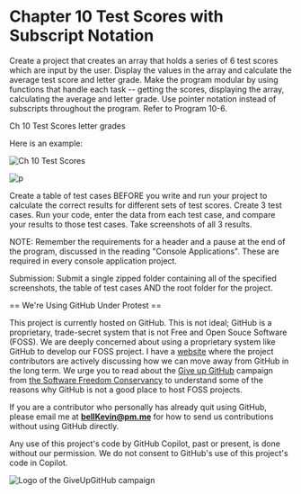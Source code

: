 # Chapter 10 Test Scores with Subscript Notation

Create a project that creates an array that holds a series of 6 test scores which are input by the user. Display the values in the array and calculate the average test score and letter grade. Make the program modular by using functions that handle each task -- getting the scores, displaying the array, calculating the average and letter grade. Use pointer notation instead of subscripts throughout the program. Refer to Program 10-6.

Ch 10 Test Scores letter grades

Here is an example:

![Ch 10 Test Scores](https://github.com/bell-kevin/ch10testScores/blob/main/grades0.PNG)

![p](https://github.com/bell-kevin/ch10testScores/blob/main/grades2.PNG)

Create a table of test cases BEFORE you write and run your project to calculate the correct results for different sets of test scores. Create 3 test cases. Run your code, enter the data from each test case, and compare your results to those test cases. Take screenshots of all 3 results.

NOTE: Remember the requirements for a header and a pause at the end of the program, discussed in the reading "Console Applications". These are required in every console application project.

Submission: Submit a single zipped folder containing all of the specified screenshots, the table of test cases  AND the root folder for the project.

== We're Using GitHub Under Protest ==

This project is currently hosted on GitHub.  This is not ideal; GitHub is a
proprietary, trade-secret system that is not Free and Open Souce Software
(FOSS).  We are deeply concerned about using a proprietary system like GitHub
to develop our FOSS project. I have a [website](https://bellKevin.me) where the
project contributors are actively discussing how we can move away from GitHub
in the long term.  We urge you to read about the [Give up GitHub](https://GiveUpGitHub.org) campaign 
from [the Software Freedom Conservancy](https://sfconservancy.org) to understand some of the reasons why GitHub is not 
a good place to host FOSS projects.

If you are a contributor who personally has already quit using GitHub, please
email me at **bellKevin@pm.me** for how to send us contributions without
using GitHub directly.

Any use of this project's code by GitHub Copilot, past or present, is done
without our permission.  We do not consent to GitHub's use of this project's
code in Copilot.

![Logo of the GiveUpGitHub campaign](https://sfconservancy.org/img/GiveUpGitHub.png)
